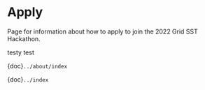 # Apply

Page for information about how to apply to join the 2022 Grid SST Hackathon.

testy test

{doc}`../about/index`

{doc}`../index`

